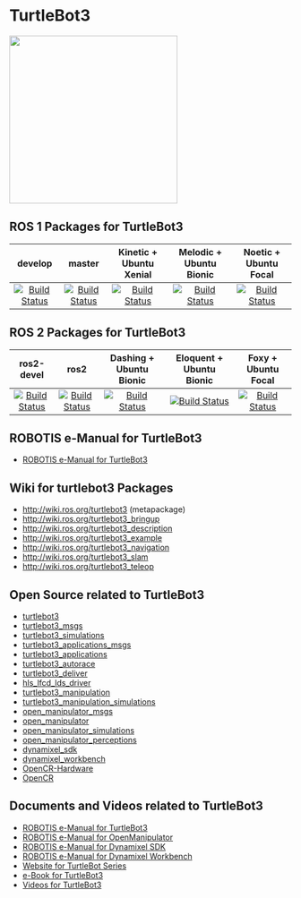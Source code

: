# TurtleBot3
<img src="https://github.com/ROBOTIS-GIT/emanual/blob/master/assets/images/platform/turtlebot3/logo_turtlebot3.png" width="300">

## ROS 1 Packages for TurtleBot3
|develop|master|Kinetic + Ubuntu Xenial|Melodic + Ubuntu Bionic|Noetic + Ubuntu Focal|
|:---:|:---:|:---:|:---:|:---:|
|[![Build Status](https://travis-ci.org/ROBOTIS-GIT/turtlebot3.svg?branch=develop)](https://travis-ci.org/ROBOTIS-GIT/turtlebot3)|[![Build Status](https://travis-ci.org/ROBOTIS-GIT/turtlebot3.svg?branch=master)](https://travis-ci.org/ROBOTIS-GIT/turtlebot3)|[![Build Status](https://travis-ci.org/ROBOTIS-GIT/turtlebot3.svg?branch=kinetic-devel)](https://travis-ci.org/ROBOTIS-GIT/turtlebot3)|[![Build Status](https://travis-ci.org/ROBOTIS-GIT/turtlebot3.svg?branch=melodic-devel)](https://travis-ci.org/ROBOTIS-GIT/turtlebot3)|[![Build Status](https://travis-ci.org/ROBOTIS-GIT/turtlebot3.svg?branch=noetic-devel)](https://travis-ci.org/ROBOTIS-GIT/turtlebot3)|

## ROS 2 Packages for TurtleBot3
|ros2-devel|ros2|Dashing + Ubuntu Bionic|Eloquent + Ubuntu Bionic|Foxy + Ubuntu Focal|
|:---:|:---:|:---:|:---:|:---:|
|[![Build Status](https://travis-ci.org/ROBOTIS-GIT/turtlebot3.svg?branch=ros2-devel)](https://travis-ci.org/ROBOTIS-GIT/turtlebot3)|[![Build Status](https://travis-ci.org/ROBOTIS-GIT/turtlebot3.svg?branch=ros2)](https://travis-ci.org/ROBOTIS-GIT/turtlebot3)|[![Build Status](https://travis-ci.org/ROBOTIS-GIT/turtlebot3.svg?branch=dashing-devel)](https://travis-ci.org/ROBOTIS-GIT/turtlebot3)|[![Build Status](https://travis-ci.org/ROBOTIS-GIT/turtlebot3.svg?branch=eloquent-devel)](https://travis-ci.org/ROBOTIS-GIT/turtlebot3)|[![Build Status](https://travis-ci.org/ROBOTIS-GIT/turtlebot3.svg?branch=foxy-devel)](https://travis-ci.org/ROBOTIS-GIT/turtlebot3)|

## ROBOTIS e-Manual for TurtleBot3
- [ROBOTIS e-Manual for TurtleBot3](http://turtlebot3.robotis.com/)

## Wiki for turtlebot3 Packages
- http://wiki.ros.org/turtlebot3 (metapackage)
- http://wiki.ros.org/turtlebot3_bringup
- http://wiki.ros.org/turtlebot3_description
- http://wiki.ros.org/turtlebot3_example
- http://wiki.ros.org/turtlebot3_navigation
- http://wiki.ros.org/turtlebot3_slam
- http://wiki.ros.org/turtlebot3_teleop

## Open Source related to TurtleBot3
- [turtlebot3](https://github.com/ROBOTIS-GIT/turtlebot3)
- [turtlebot3_msgs](https://github.com/ROBOTIS-GIT/turtlebot3_msgs)
- [turtlebot3_simulations](https://github.com/ROBOTIS-GIT/turtlebot3_simulations)
- [turtlebot3_applications_msgs](https://github.com/ROBOTIS-GIT/turtlebot3_applications_msgs)
- [turtlebot3_applications](https://github.com/ROBOTIS-GIT/turtlebot3_applications)
- [turtlebot3_autorace](https://github.com/ROBOTIS-GIT/turtlebot3_autorace)
- [turtlebot3_deliver](https://github.com/ROBOTIS-GIT/turtlebot3_deliver)
- [hls_lfcd_lds_driver](https://github.com/ROBOTIS-GIT/hls_lfcd_lds_driver)
- [turtlebot3_manipulation](https://github.com/ROBOTIS-GIT/turtlebot3_manipulation.git)
- [turtlebot3_manipulation_simulations](https://github.com/ROBOTIS-GIT/turtlebot3_manipulation_simulations.git)
- [open_manipulator_msgs](https://github.com/ROBOTIS-GIT/open_manipulator_msgs)
- [open_manipulator](https://github.com/ROBOTIS-GIT/open_manipulator)
- [open_manipulator_simulations](https://github.com/ROBOTIS-GIT/open_manipulator_simulations)
- [open_manipulator_perceptions](https://github.com/ROBOTIS-GIT/open_manipulator_perceptions)
- [dynamixel_sdk](https://github.com/ROBOTIS-GIT/DynamixelSDK)
- [dynamixel_workbench](https://github.com/ROBOTIS-GIT/dynamixel-workbench)
- [OpenCR-Hardware](https://github.com/ROBOTIS-GIT/OpenCR-Hardware)
- [OpenCR](https://github.com/ROBOTIS-GIT/OpenCR)

## Documents and Videos related to TurtleBot3
- [ROBOTIS e-Manual for TurtleBot3](http://turtlebot3.robotis.com/)
- [ROBOTIS e-Manual for OpenManipulator](http://emanual.robotis.com/docs/en/platform/openmanipulator/)
- [ROBOTIS e-Manual for Dynamixel SDK](http://emanual.robotis.com/docs/en/software/dynamixel/dynamixel_sdk/overview/)
- [ROBOTIS e-Manual for Dynamixel Workbench](http://emanual.robotis.com/docs/en/software/dynamixel/dynamixel_workbench/)
- [Website for TurtleBot Series](http://www.turtlebot.com/)
- [e-Book for TurtleBot3](https://community.robotsource.org/t/download-the-ros-robot-programming-book-for-free/51/)
- [Videos for TurtleBot3 ](https://www.youtube.com/playlist?list=PLRG6WP3c31_XI3wlvHlx2Mp8BYqgqDURU)
